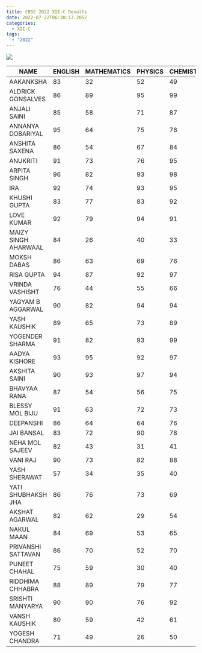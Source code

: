 ```yaml
---
title: CBSE 2022 XII-C Results
date: 2022-07-22T06:30:17.205Z
categories:
  - XII-C
tags:
  - "2022"
---
```

<img src="https://hits.seeyoufarm.com/api/count/incr/badge.svg?url=https%3A%2F%2Fxaviersrohini.github.io%2Fresults%2Fposts%2Fcbse-2022-xii-c-results%2F&count_bg=%2379C83D&title_bg=%23555555&icon=&icon_color=%23E7E7E7&title=Page+Views&edge_flat=false" align=center><br>


|NAME                |ENGLISH|MATHEMATICS|PHYSICS|CHEMISTRY|BIOLOGY|TOTAL|
|--------------------|-------|-----------|-------|---------|-------|-----|
|AAKANKSHA           |83     |32         |52     |49       |52     |53.6 |
|ALDRICK GONSALVES   |86     |89         |95     |99       |97     |93.2 |
|ANJALI SAINI        |85     |58         |71     |87       |77     |75.6 |
|ANNANYA DOBARIYAL   |95     |64         |75     |78       |94     |81.2 |
|ANSHITA SAXENA      |86     |54         |67     |84       |75     |73.2 |
|ANUKRITI            |91     |73         |76     |95       |86     |84.2 |
|ARPITA SINGH        |96     |82         |93     |98       |96     |93.0 |
|IRA                 |92     |74         |93     |95       |89     |88.6 |
|KHUSHI GUPTA        |83     |77         |83     |92       |70     |81.0 |
|LOVE KUMAR          |92     |79         |94     |91       |87     |88.6 |
|MAIZY SINGH AHARWAAL|84     |26         |40     |33       |48     |46.2 |
|MOKSH DABAS         |86     |63         |69     |76       |65     |71.8 |
|RISA GUPTA          |94     |87         |92     |97       |95     |93.0 |
|VRINDA VASHISHT     |76     |44         |55     |66       |65     |61.2 |
|YAGYAM B AGGARWAL   |90     |82         |94     |94       |92     |90.4 |
|YASH KAUSHIK        |89     |65         |73     |89       |85     |80.2 |
|YOGENDER SHARMA     |91     |82         |93     |99       |88     |90.6 |
|AADYA KISHORE       |93     |95         |92     |97       |99     |95.2 |
|AKSHITA SAINI       |90     |93         |97     |94       |94     |93.6 |
|BHAVYAA RANA        |87     |54         |56     |75       |76     |69.6 |
|BLESSY MOL BIJU     |91     |63         |72     |73       |93     |78.4 |
|DEEPANSHI           |86     |64         |64     |76       |80     |74.0 |
|JAI BANSAL          |83     |72         |90     |78       |96     |83.8 |
|NEHA MOL SAJEEV     |82     |43         |31     |41       |59     |51.2 |
|VANI RAJ            |90     |73         |82     |88       |95     |85.6 |
|YASH SHERAWAT       |57     |34         |35     |40       |47     |42.6 |
|YATI SHUBHAKSH JHA  |86     |76         |73     |69       |89     |78.6 |
|AKSHAT AGARWAL      |82     |62         |29     |54       |53     |56.0 |
|NAKUL MAAN          |84     |69         |53     |65       |65     |67.2 |
|PRIVANSHI SATTAVAN  |86     |70         |52     |70       |76     |70.8 |
|PUNEET CHAHAL       |75     |59         |30     |40       |38     |48.4 |
|RIDDHIMA CHHABRA    |88     |89         |79     |77       |90     |84.6 |
|SRISHTI MANYARYA    |90     |90         |76     |92       |91     |87.8 |
|VANSH KAUSHIK       |80     |59         |42     |61       |51     |58.6 |
|YOGESH CHANDRA      |71     |49         |26     |50       |47     |48.6 |

